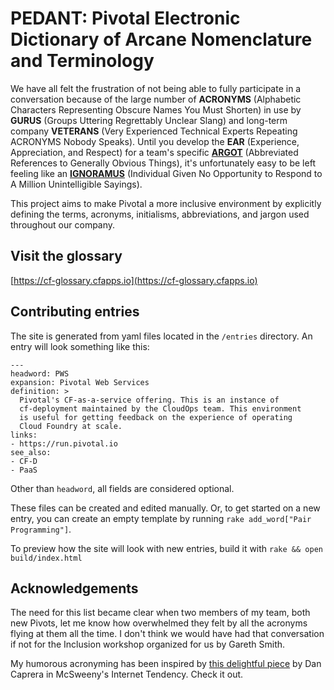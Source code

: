 # PEDANT: Pivotal Electronic Dictionary of Arcane Nomenclature and Terminology

We have all felt the frustration of not being able to fully participate in a
conversation because of the large number of **ACRONYMS** (Alphabetic Characters
Representing Obscure Names You Must Shorten) in use by **GURUS** (Groups
Uttering Regrettably Unclear Slang) and long-term company **VETERANS** (Very
Experienced Technical Experts Repeating ACRONYMS Nobody Speaks). Until you
develop the **EAR** (Experience, Appreciation, and Respect) for a team's
specific [**ARGOT**](https://en.wikipedia.org/wiki/Argot) (Abbreviated
References to Generally Obvious Things), it's unfortunately easy to be left
feeling like an
[**IGNORAMUS**](https://www.merriam-webster.com/dictionary/ignoramus)
(Individual Given No Opportunity to Respond to A Million Unintelligible
Sayings).

This project aims to make Pivotal a more inclusive environment by explicitly
defining the terms, acronyms, initialisms, abbreviations, and jargon used
throughout our company.

## Visit the glossary

[https://cf-glossary.cfapps.io](https://cf-glossary.cfapps.io)

## Contributing entries

The site is generated from yaml files located in the `/entries` directory. An
entry will look something like this:

```
---
headword: PWS
expansion: Pivotal Web Services
definition: >
  Pivotal's CF-as-a-service offering. This is an instance of 
  cf-deployment maintained by the CloudOps team. This environment
  is useful for getting feedback on the experience of operating 
  Cloud Foundry at scale.
links:
- https://run.pivotal.io
see_also:
- CF-D
- PaaS
```

Other than `headword`, all fields are considered optional.

These files can be created and edited manually. Or, to get started on a new
entry, you can create an empty template by running `rake add_word["Pair Programming"]`.

To preview how the site will look with new entries, build it with `rake && open build/index.html`

## Acknowledgements

The need for this list became clear when two members of my team, both new
Pivots, let me know how overwhelmed they felt by all the acronyms flying at them
all the time. I don't think we would have had that conversation if not for the
Inclusion workshop organized for us by Gareth Smith.

My humorous acronyming has been inspired by [this delightful piece](https://www.mcsweeneys.net/articles/our-top-secret-army-base-uses-too-many-acronyms) by Dan Caprera in McSweeny's Internet Tendency. Check it out.
